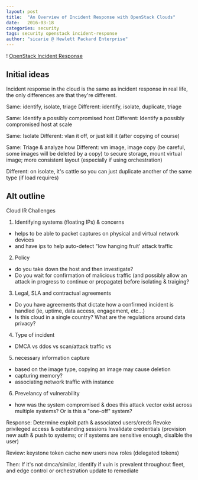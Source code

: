 ```yaml
---
layout: post
title:  "An Overview of Incident Response with OpenStack Clouds"
date:   2016-03-18
categories: security
tags: security openstack incident-response
author: "sicarie @ Hewlett Packard Enterprise"
---
```


! [OpenStack Incident Response]()

## Initial ideas

Incident response in the cloud is the same as incident response in real life, the only
differences are that they're different.

Same: identify, isolate, triage
Different: identify, isolate, duplicate, triage

Same: Identify a possibly compromised host
Different: Identify a possibly compromised host at scale

Same: Isolate
Different: vlan it off, or just kill it (after copying of course)

Same: Triage & analyze how
Different: vm image, image copy (be careful, some images will be deleted by a copy) to secure storage, mount virtual image; more consistent layout (especially if using orchestration)

Different: on isolate, it's cattle so you can just duplicate another of the same type (if load requires)


## Alt outline

Cloud IR Challenges
1) Identifying systems (floating IPs) & concerns
- helps to be able to packet captures on physical and virtual network devices
- and have ips to help auto-detect "low hanging fruit' attack traffic
2) Policy
- do you take down the host and then investigate?
- Do you wait for confirmation of malicious traffic (and possibly allow an attack in progress to continue or propagate) before isolating & traiging?
3) Legal, SLA and contractual agreements
- Do you have agreements that dictate how a confirmed incident is handled (ie, uptime, data access, engagement, etc...)
- Is this cloud in a single country? What are the regulations around data privacy?
4) Type of incident
- DMCA vs ddos vs scan/attack traffic vs
5) necessary information capture
- based on the image type, copying an image may cause deletion
- capturing memory?
- associating network traffic with instance
6) Prevelancy of vulnerability
- how was the system compromised & does this attack vector exist across multiple systems? Or is this a "one-off" system?

Response:
Determine exploit path & associated users/creds
Revoke privileged access & outstanding sessions
Invalidate credentials (provision new auth & push to systems; or if systems are sensitive enough, disalble the user)

Review:
keystone token cache
new users
new roles (delegated tokens)

Then:
If it's not dmca/similar, identify if vuln is prevalent throughout fleet, and edge control or orchestration update to remediate

